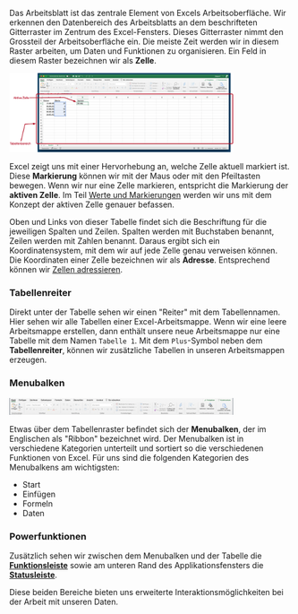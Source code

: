 Das Arbeitsblatt ist das zentrale Element von Excels Arbeitsoberfläche. Wir erkennen den Datenbereich des Arbeitsblatts an dem beschrifteten Gitterraster im Zentrum des Excel-Fensters. Dieses Gitterraster nimmt den Grossteil der Arbeitsoberfläche ein. Die meiste Zeit werden wir in diesem Raster arbeiten, um Daten und Funktionen zu organisieren. Ein Feld in diesem Raster bezeichnen wir als **Zelle**.


<a href="https://github.com/dxiai/actup-excel-basics/raw/main/images/excel_arbeitsfenster.png?raw=true"><img alt="Excel Arbeitsfenster" src="https://github.com/dxiai/actup-excel-basics/raw/main/images/excel_arbeitsfenster.png?raw=true" width="400" height="141.11570247934" /></a>

Excel zeigt uns mit einer Hervorhebung an, welche Zelle aktuell markiert ist. Diese **Markierung** können wir mit der Maus oder mit den Pfeiltasten bewegen. Wenn wir nur eine Zelle markieren, entspricht die Markierung der **aktiven Zelle**.
Im Teil [Werte und Markierungen](https://moodle.zhaw.ch/mod/page/view.php?id=635076) werden wir uns mit dem Konzept der aktiven Zelle genauer befassen.

Oben und Links von dieser Tabelle findet sich die Beschriftung für die jeweiligen Spalten und Zeilen. Spalten werden mit Buchstaben benannt, Zeilen werden mit Zahlen benannt. Daraus ergibt sich ein Koordinatensystem, mit dem wir auf jede Zelle genau verweisen
können. Die Koordinaten einer Zelle bezeichnen wir als **Adresse**. Entsprechend können wir <a href="https://moodle.zhaw.ch/mod/page/view.php?id=635077">Zellen adressieren</a>.

### Tabellenreiter

Direkt unter der Tabelle sehen wir einen "Reiter" mit dem Tabellennamen. Hier sehen wir alle Tabellen einer Excel-Arbeitsmappe. Wenn wir eine leere Arbeitsmappe erstellen, dann enthält unsere neue Arbeitsmappe nur eine Tabelle mit dem Namen ``Tabelle 1``.
Mit dem ``Plus``-Symbol neben dem **Tabellenreiter**, können wir zusätzliche Tabellen in unseren Arbeitsmappen erzeugen.

### Menubalken


<a href="https://github.com/dxiai/actup-excel-basics/raw/main/images/excel_menubalken.png?raw=true"><img alt="Menubalken" src="https://github.com/dxiai/actup-excel-basics/raw/main/images/excel_menubalken.png?raw=true" width="400" height="30.123456790123" /></a>

Etwas über dem Tabellenraster befindet sich der **Menubalken**, der im Englischen als "Ribbon" bezeichnet wird. Der Menubalken ist in verschiedene Kategorien unterteilt und sortiert so die verschiedenen Funktionen von Excel. Für uns sind die folgenden Kategorien des Menubalkens am wichtigsten:


- Start
- Einfügen
- Formeln
- Daten

###    Powerfunktionen 

Zusätzlich sehen wir zwischen dem Menubalken und der Tabelle die [**Funktionsleiste**](https://moodle.zhaw.ch/mod/page/view.php?id=635074) sowie am unteren Rand des Applikationsfensters die [**Statusleiste**](https://moodle.zhaw.ch/mod/page/view.php?id=635079).

Diese beiden Bereiche bieten uns erweiterte Interaktionsmöglichkeiten bei der Arbeit mit unseren Daten. 
